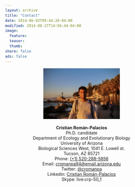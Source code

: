 ```yaml
---
layout: archive
title: "Contact"
date: 2014-06-02T09:44:20-04:00
modified: 2014-08-27T14:56:44-04:00
image:
  feature:
  teaser:
  thumb:
share: false
ads: false
---
```


<p align="center">
  <img src="2019-11-21 10.51.14.jpg" width="50%" height="50%">  <br><br>
  <b>Cristian Román-Palacios</b><br>
  Ph.D. candidate  <br>
  Department of Ecology and Evolutionary Biology<br>  
  University of Arizona  <br>  
  Biological Sciences West, 1041 E. Lowell st.<br>  
  Tucson, AZ  85721<br>  
  Phone: <a href="tel:+15202885856">(+1) 520-288-5856</a><br>  
  Email: <a href="mailto:cromanpa94@email.arizona.edu">cromanpa94@email.arizona.edu</a><br>  
  Twitter: <a href="https://twitter.com/cromanpa">@cromanpa</a><br/>
  Linkedin: <a href="https://www.linkedin.com/in/cromanpa/">Cristian Román-Palacios</a><br/>
  Skype: live:crp-50_1
</p>
